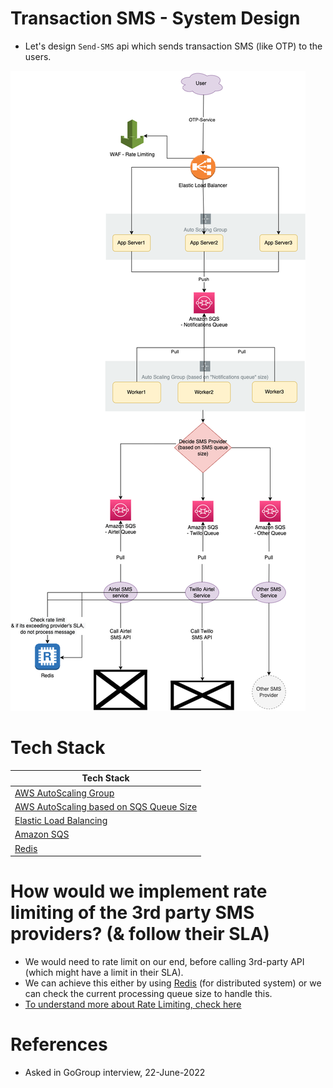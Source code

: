 
# Transaction SMS - System Design
- Let's design `Send-SMS` api which sends transaction SMS (like OTP) to the users.

![](Transaction-SMS-API-Design.drawio.png)

# Tech Stack

| Tech Stack                                                                                                                             |
|----------------------------------------------------------------------------------------------------------------------------------------|
| [AWS AutoScaling Group](../../11_AWSServices/3_ComputeServices/AmazonEC2/AutoScalingGroup/Readme.md)                                  |
| [AWS AutoScaling based on SQS Queue Size](../../11_AWSServices/3_ComputeServices/AmazonEC2/AutoScalingGroup/SQSBasedScalingPolicy.md) |
| [Elastic Load Balancing](../../11_AWSServices/1_NetworkingAndContentDelivery/2_ApplicationNetworking/ElasticLoadBalancer/Readme.md)   |
| [Amazon SQS](../../11_AWSServices/5_MessageBrokerServices/AmazonSQS/Readme.md)                                                        |
| [Redis](../../3_DatabaseServices/In-Memory-DB/Redis/Readme.md)                                                 |

# How would we implement rate limiting of the 3rd party SMS providers? (& follow their SLA)
- We would need to rate limit on our end, before calling 3rd-party API (which might have a limit in their SLA).
- We can achieve this either by using [Redis](../../3_DatabaseServices/In-Memory-DB/Redis/Readme.md) (for distributed system) or we can check the current processing queue size to handle this.
- [To understand more about Rate Limiting, check here](../RateLimiterAPI/Readme.md)

# References
- Asked in GoGroup interview, 22-June-2022